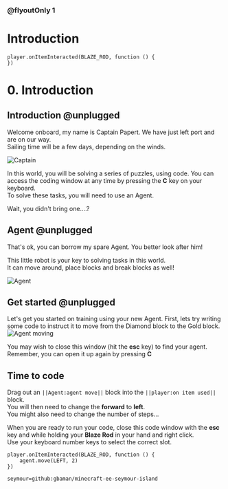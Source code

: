 

### @flyoutOnly 1

# Introduction

```template
player.onItemInteracted(BLAZE_ROD, function () {
})

```

# 0. Introduction

## Introduction @unplugged

Welcome onboard, my name is Captain Papert. We have just left port and are on our way.   
Sailing time will be a few days, depending on the winds.   

![Captain](https://github.com/gbaman/minecraft-ee-seymour-island/raw/master/media/captain.jpg)

In this world, you will be solving a series of puzzles, using code. You can access the coding window at any time by pressing the **C** key on your keyboard.    
To solve these tasks, you will need to use an Agent.      
      
Wait, you didn't bring one....?

## Agent @unplugged

That's ok, you can borrow my spare Agent. You better look after him!

This little robot is your key to solving tasks in this world.   
It can move around, place blocks and break blocks as well!

![Agent](https://github.com/gbaman/minecraft-ee-seymour-island/raw/master/media/agent.jpg)

## Get started @unplugged

Let's get you started on training using your new Agent. First, lets try writing
some code to instruct it to move from the Diamond block to the Gold block.   
![Agent moving](https://github.com/gbaman/minecraft-ee-seymour-island/raw/master/media/task0-move.gif)

You may wish to close this window (hit the **esc** key) to find your agent.   
Remember, you can open it up again by pressing **C**

## Time to code
Drag out an ``||Agent:agent move||`` block into the ``||player:on item used||`` block.   
You will then need to change the **forward** to **left**.   
You might also need to change the number of steps...   

When you are ready to run your code, close this code window with the **esc** key
and while holding your **Blaze Rod** in your hand and right click.    
Use your keyboard number keys to select the correct slot. 

```blocks
player.onItemInteracted(BLAZE_ROD, function () {
    agent.move(LEFT, 2)
})
```

```package
seymour=github:gbaman/minecraft-ee-seymour-island
```
